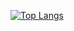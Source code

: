 [![Top Langs](https://github-readme-stats.vercel.app/api/top-langs/?username=genki28
)](https://github.com/anuraghazra/github-readme-stats)

